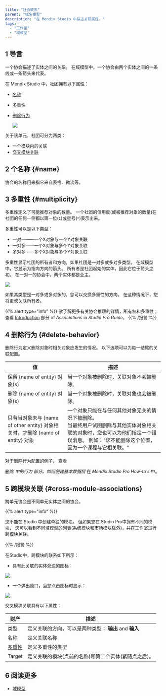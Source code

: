```yaml
---
title: "社会联系"
parent: "域名模型"
description: "在 Mendix Studio 中描述关联属性。"
tags:
  - "工作室"
  - "域模型"
---
```


## 1 导言

一个协会描述了实体之间的关系。 在域模型中，一个协会由两个实体之间的一条线或一条箭头来代表。

在 Mendix Studio 中，社团拥有以下属性：

* [名称](#name)
* [多重性](#multiplicity)
* [删除行为](#delete-behavior)

    ![](attachments/domain-models-association-properties/association-properties.png)

关于该单元，社团可分为两类：

* 一个模块内的关联
* [交叉模块关联](#cross-module-associations)

## 2 个名称 {#name}

协会的名称用来指它来自表格、微流等。

## 3 多重性 {#multiplicity}

多重性定义了可能推荐对象的数量。 一个社团的信用度(或被推荐对象的数量)在社团的任何一侧都以第一位(`1`)或星号(`*`)表示出来。

多重性可以是以下类型：

* 一对一——一个X对象与一个Y对象关联
* 一对多——一个X对象与多个Y对象关联
* 多对多——多个X对象与多个Y对象关联

多重性显示社团的所有者和方向，如果社团是一对多或多对多类型。 在域模型中，它显示为指向方向的箭头。 所有者是社团起始的实体，因此它位于箭头之初。 在一对一的协会中，两个实体都是业主。

![](attachments/domain-models-association-properties/association-domainmodel.png)

如果其类型是一对多或多对多的，您可以交换多重性的方向。 在这种情况下，您将更改关联所有者。

{{% alert type="info" %}}
欲了解更多有关协会推理的详情，所有权和多重性； 查看 [Introduction](/refguide/associations#intro) 部分 of *Associations* in *Studio Pro Guide*。
{{% /报警 %}}

## 4 删除行为 {#delete-behavior}

删除行为定义删除对象时相关对象应发生的情况。 以下选项可以为每一结尾的关联配置。

| 值                                                            | 描述                                                                                                        |
| ------------------------------------------------------------ | --------------------------------------------------------------------------------------------------------- |
| 保留 {name of entity} 对象(s)                                    | 当一个对象被删除时，关联对象不会被删除。                                                                                      |
| 删除 {name of entity} 对象(s)                                    | 当一个对象被删除时，关联对象也会被删除。                                                                                      |
| 只有当对象未与 {name of other entity} 对象相关时，才删除 {name of entity} 对象 | 一个对象只能在与任何其他对象无关的情况下被删除。 <br />当最终用户试图删除与其他实体对象相关联的对象时，您也可以为他们指定一个错误消息。 例如："您不能删除这个位置，因为一个课程与它相关联。" |

对于删除行为配置的例子， 查看

删除 *中的行为</a> 部分。如何创建基本数据层* 在 *Mendix Studio Pro How-to's* 中。</p> 




## 5 跨模块关联 {#cross-module-associations}

跨单元协会是不同单元实体之间的协会。

{{% alert type="info" %}}

您不能在 Studio 中创建单独的模块。 但如果您在 Studio Pro中拥有不同的模块， 您可以看到不同域模型的列表(系统模块和市场模块除外)，并在工作室进行跨模块关联。 

{{% /报警 %}}

在Studio中，跨模块的联系如下所示：

*  具有此关联的实体旁边的图标：
  
  ![](attachments/domain-models-association-properties/association-icon.png)

*  一个弹出窗口，当您点击图标时显示：
  
  ![](attachments/domain-models-association-properties/association-pop-up.png)

交叉模块关联具有以下属性：

| 财产                   | 描述                                 |
| -------------------- | ---------------------------------- |
| 类型                   | 定义关联的方向，可以是两种类型： **输出** and **输入** |
| 名称                   | 定义关联名称                             |
| [多重性](#multiplicity) | 定义多重性的类型                           |
| Target               | 定义关联的模块(点前的名称)和第二个实体(紧随点之后)。       |




## 6 阅读更多

* [域模型](域名模型)

